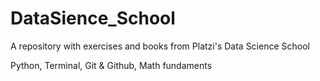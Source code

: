 # DataSience_School
A repository with exercises and books from Platzi's Data Science School


Python, Terminal, Git & Github, Math fundaments
